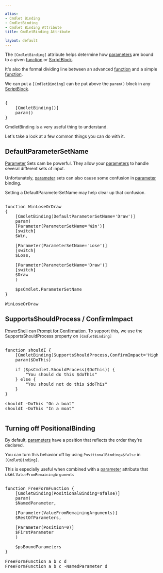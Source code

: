 ```yaml
---

alias: 
- Cmdlet Binding
- CmdletBinding
- Cmdlet Binding Attribute
title: CmdletBinding Attribute

layout: default
---
```


The `[CmdletBinding]` attribute helps determine how [parameters](/PowerShell/Parameters) are bound to a given [function](/PowerShell/Functions) or [ScriptBlock](/PowerShell/ScriptBlock).

It's also the formal dividing line between an advanced [function](/PowerShell/Functions) and a simple [function](/PowerShell/Functions).

We can put a `[CmdletBinding]` can be put above the `param()` block in any [ScriptBlock](/PowerShell/ScriptBlock).

<pre><br/><span class='Magenta'>{</span><br/>&nbsp;&nbsp;&nbsp;&nbsp;<span class='Magenta'>[</span><span class='Output'>CmdletBinding</span><span class='Magenta'>(</span><span class='Magenta'>)</span><span class='Magenta'>]</span><br/>&nbsp;&nbsp;&nbsp;&nbsp;<span class='Verbose'>param</span><span class='Magenta'>(</span><span class='Magenta'>)</span><br/><span class='Magenta'>}</span><br/></pre>

CmdletBinding is a very useful thing to understand.

Let's take a look at a few common things you can do with it.

## DefaultParameterSetName

[Parameter](/PowerShell/Parameters) Sets cam be powerful.  They allow your [parameters](/PowerShell/Parameters) to handle several different sets of input.

Unfortunately, [parameter](/PowerShell/Parameters) sets can also cause some confusion in [parameter](/PowerShell/Parameters) binding.  

Setting a DefaultParameterSetName may help clear up that confusion.

<pre><br/><span class='Verbose'>function</span>&nbsp;<span class='Verbose'>WinLoseOrDraw</span><br/><span class='Magenta'>{</span><br/>&nbsp;&nbsp;&nbsp;&nbsp;<span class='Magenta'>[</span><span class='Output'>CmdletBinding</span><span class='Magenta'>(</span><span class='Output'>DefaultParameterSetName</span><span class='Magenta'>=</span><span class='Verbose'>'Draw'</span><span class='Magenta'>)</span><span class='Magenta'>]</span><br/>&nbsp;&nbsp;&nbsp;&nbsp;<span class='Verbose'>param</span><span class='Magenta'>(</span><br/>&nbsp;&nbsp;&nbsp;&nbsp;<span class='Magenta'>[</span><span class='Output'>Parameter</span><span class='Magenta'>(</span><span class='Output'>ParameterSetName</span><span class='Magenta'>=</span><span class='Verbose'>'Win'</span><span class='Magenta'>)</span><span class='Magenta'>]</span><br/>&nbsp;&nbsp;&nbsp;&nbsp;<span class='Progress'>[switch]</span><br/>&nbsp;&nbsp;&nbsp;&nbsp;<span class='Warning'>$Win</span><span class='Magenta'>,</span><br/><br/>&nbsp;&nbsp;&nbsp;&nbsp;<span class='Magenta'>[</span><span class='Output'>Parameter</span><span class='Magenta'>(</span><span class='Output'>ParameterSetName</span><span class='Magenta'>=</span><span class='Verbose'>'Lose'</span><span class='Magenta'>)</span><span class='Magenta'>]</span><br/>&nbsp;&nbsp;&nbsp;&nbsp;<span class='Progress'>[switch]</span><br/>&nbsp;&nbsp;&nbsp;&nbsp;<span class='Warning'>$Lose</span><span class='Magenta'>,</span><br/><br/>&nbsp;&nbsp;&nbsp;&nbsp;<span class='Magenta'>[</span><span class='Output'>Parameter</span><span class='Magenta'>(</span><span class='Output'>ParameterSetName</span><span class='Magenta'>=</span><span class='Verbose'>'Draw'</span><span class='Magenta'>)</span><span class='Magenta'>]</span><br/>&nbsp;&nbsp;&nbsp;&nbsp;<span class='Progress'>[switch]</span><br/>&nbsp;&nbsp;&nbsp;&nbsp;<span class='Warning'>$Draw</span><br/>&nbsp;&nbsp;&nbsp;&nbsp;<span class='Magenta'>)</span><br/><br/>&nbsp;&nbsp;&nbsp;&nbsp;<span class='Warning'>$psCmdlet</span><span class='Magenta'>.</span><span class='Output'>ParameterSetName</span><br/><span class='Magenta'>}</span><br/><br/><span class='Warning'>WinLoseOrDraw</span><br/></pre>


## SupportsShouldProcess / ConfirmImpact

[PowerShell](/PowerShell) can [Prompt for Confirmation](/PowerShell/Concepts/Prompt-For-Confirmation).  To support this, we use the SupportsShouldProcess property on `[CmdletBinding]`

<pre><br/><span class='Verbose'>function</span>&nbsp;<span class='Verbose'>shouldI</span>&nbsp;<span class='Magenta'>{</span><br/>&nbsp;&nbsp;&nbsp;&nbsp;<span class='Magenta'>[</span><span class='Output'>CmdletBinding</span><span class='Magenta'>(</span><span class='Output'>SupportsShouldProcess</span><span class='Magenta'>,</span><span class='Output'>ConfirmImpact</span><span class='Magenta'>=</span><span class='Verbose'>'High'</span><span class='Magenta'>)</span><span class='Magenta'>]</span><br/>&nbsp;&nbsp;&nbsp;&nbsp;<span class='Verbose'>param</span><span class='Magenta'>(</span><span class='Warning'>$DoThis</span><span class='Magenta'>)</span><br/><br/>&nbsp;&nbsp;&nbsp;&nbsp;<span class='Verbose'>if</span>&nbsp;<span class='Magenta'>(</span><span class='Warning'>$psCmdlet</span><span class='Magenta'>.</span><span class='Output'>ShouldProcess</span><span class='Magenta'>(</span><span class='Warning'>$DoThis</span><span class='Magenta'>)</span><span class='Magenta'>)</span>&nbsp;<span class='Magenta'>{</span><br/>&nbsp;&nbsp;&nbsp;&nbsp;&nbsp;&nbsp;&nbsp;&nbsp;<span class='Verbose'>"You should do this $doThis"</span><br/>&nbsp;&nbsp;&nbsp;&nbsp;<span class='Magenta'>}</span>&nbsp;<span class='Verbose'>else</span>&nbsp;<span class='Magenta'>{</span><br/>&nbsp;&nbsp;&nbsp;&nbsp;&nbsp;&nbsp;&nbsp;&nbsp;<span class='Verbose'>"You should not do this $doThis"</span><br/>&nbsp;&nbsp;&nbsp;&nbsp;<span class='Magenta'>}</span><br/><span class='Magenta'>}</span><br/><br/><span class='Warning'>shouldI</span>&nbsp;<span class='Magenta'>-DoThis</span>&nbsp;<span class='Verbose'>"On a boat"</span><br/><span class='Warning'>shouldI</span>&nbsp;<span class='Magenta'>-DoThis</span>&nbsp;<span class='Verbose'>"In a moat"</span><br/><br/></pre>

## Turning off PositionalBinding

By default, [parameters](/PowerShell/Parameters) have a position that reflects the order they're declared.

You can turn this behavior off by using `PositionalBinding=$false` in `[CmdletBinding]`.

This is especially useful when combined with a [parameter](/PowerShell/Parameters) attribute that uses `ValueFromRemainingArguments`

<pre><br/><span class='Verbose'>function</span>&nbsp;<span class='Verbose'>FreeFormFunction</span>&nbsp;<span class='Magenta'>{</span><br/>&nbsp;&nbsp;&nbsp;&nbsp;<span class='Magenta'>[</span><span class='Output'>CmdletBinding</span><span class='Magenta'>(</span><span class='Output'>PositionalBinding</span><span class='Magenta'>=</span><span class='Warning'>$false</span><span class='Magenta'>)</span><span class='Magenta'>]</span><br/>&nbsp;&nbsp;&nbsp;&nbsp;<span class='Verbose'>param</span><span class='Magenta'>(</span><br/>&nbsp;&nbsp;&nbsp;&nbsp;<span class='Warning'>$NamedParameter</span><span class='Magenta'>,</span><br/><br/>&nbsp;&nbsp;&nbsp;&nbsp;<span class='Magenta'>[</span><span class='Output'>Parameter</span><span class='Magenta'>(</span><span class='Output'>ValueFromRemainingArguments</span><span class='Magenta'>)</span><span class='Magenta'>]</span><br/>&nbsp;&nbsp;&nbsp;&nbsp;<span class='Warning'>$RestOfParameters</span><span class='Magenta'>,</span><br/><br/>&nbsp;&nbsp;&nbsp;&nbsp;<span class='Magenta'>[</span><span class='Output'>Parameter</span><span class='Magenta'>(</span><span class='Output'>Position</span><span class='Magenta'>=</span><span class='Output'>0</span><span class='Magenta'>)</span><span class='Magenta'>]</span><br/>&nbsp;&nbsp;&nbsp;&nbsp;<span class='Warning'>$FirstParameter</span>&nbsp;&nbsp;&nbsp;&nbsp;<br/>&nbsp;&nbsp;&nbsp;&nbsp;<span class='Magenta'>)</span><br/><br/>&nbsp;&nbsp;&nbsp;&nbsp;<span class='Warning'>$psBoundParameters</span><br/><span class='Magenta'>}</span><br/><br/><span class='Warning'>FreeFormFunction</span>&nbsp;<span class='Verbose'>a</span>&nbsp;<span class='Verbose'>b</span>&nbsp;<span class='Verbose'>c</span>&nbsp;<span class='Verbose'>d</span><br/><span class='Warning'>FreeFormFunction</span>&nbsp;<span class='Verbose'>a</span>&nbsp;<span class='Verbose'>b</span>&nbsp;<span class='Verbose'>c</span>&nbsp;<span class='Magenta'>-NamedParameter</span>&nbsp;<span class='Verbose'>d</span><br/></pre>

